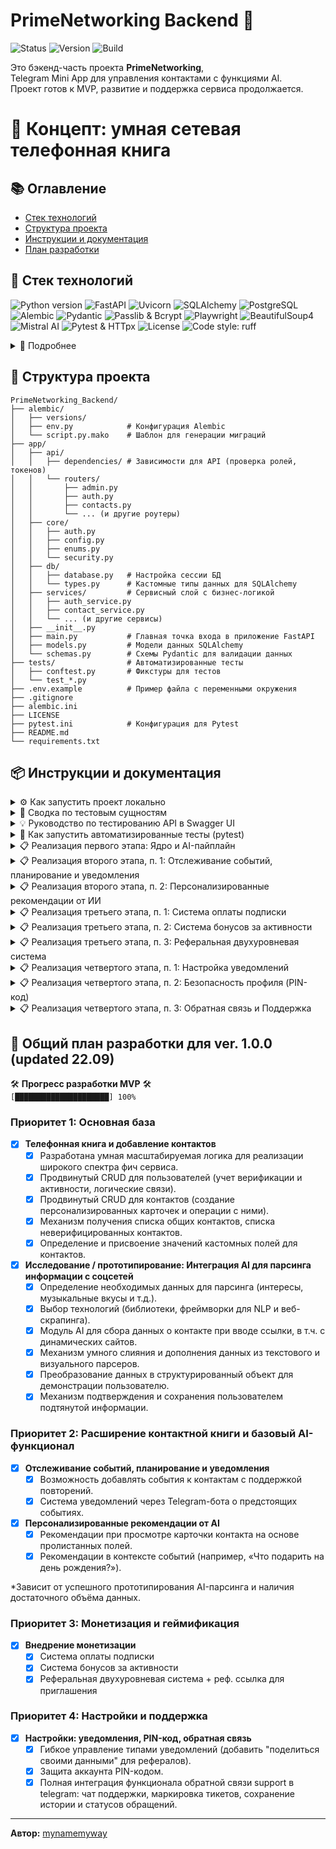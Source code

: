 # PrimeNetworking Backend 🚀

<p align="left">
  <img src="https://img.shields.io/badge/Status-Ready_for_QA-blue" alt="Status">
  <img src="https://img.shields.io/badge/Version-1.0.0-blueviolet" alt="Version">
  <img src="https://img.shields.io/badge/Build-Passing-brightgreen" alt="Build">
</p>

Это бэкенд-часть проекта **PrimeNetworking**,  
Telegram Mini App для управления контактами с функциями AI.  
Проект готов к MVP, развитие и поддержка сервиса продолжается.  

# 🧠 Концепт: умная сетевая телефонная книга

## 📚 Оглавление
- [Стек технологий](#-стек-технологий)
- [Структура проекта](#-структура-проекта)
- [Инструкции и документация](#-инструкции-и-документация)
- [План разработки](#-общий-план-разработки-для-ver-100-updated-2209)

## 🔧 Стек технологий

<p align="left">
  <img src="https://img.shields.io/badge/Python-3.11+-blue.svg" alt="Python version">
  <img src="https://img.shields.io/badge/FastAPI-0.110+-05998b.svg" alt="FastAPI">
  <img src="https://img.shields.io/badge/Uvicorn-ASGI_Server-green.svg" alt="Uvicorn">
  <img src="https://img.shields.io/badge/SQLAlchemy-ORM-blueviolet.svg" alt="SQLAlchemy">
  <img src="https://img.shields.io/badge/PostgreSQL-RDBMS-yellow.svg" alt="PostgreSQL">
  <img src="https://img.shields.io/badge/Alembic-Migrations-orange.svg" alt="Alembic">
  <img src="https://img.shields.io/badge/Pydantic-Data_Validation-cyan.svg" alt="Pydantic">
  <img src="https://img.shields.io/badge/Passlib_Bcrypt-Password_Hashing-red.svg" alt="Passlib & Bcrypt">
  <img src="https://img.shields.io/badge/Playwright-Web_Scraping-brown.svg" alt="Playwright">
  <img src="https://img.shields.io/badge/BeautifulSoup4-HTML_Parsing-purple.svg" alt="BeautifulSoup4">
  <img src="https://img.shields.io/badge/Mistral_AI-AI_Integration-teal.svg" alt="Mistral AI">
  <img src="https://img.shields.io/badge/Pytest-HTTpx_Testing-lightgrey.svg" alt="Pytest & HTTpx">
  <img src="https://img.shields.io/badge/License-MIT-green.svg" alt="License">
  <img src="https://img.shields.io/badge/code%20style-ruff-black.svg" alt="Code style: ruff">
</p>
<details>
<summary>👤 Подробнее</summary>

- **Python 3.12+:** Основной язык разработки.
- **FastAPI:** Высокопроизводительный веб-фреймворк для создания API.
- **Uvicorn:** ASGI-сервер для запуска FastAPI-приложения.
- **SQLAlchemy:** ORM для взаимодействия с базой данных.
- **SQLite:** Используемая реляционная база данных для локальной разработки.
- **Alembic:** Инструмент для управления миграциями схемы базы данных.
- **Pydantic:** Для валидации данных, сериализации и управления настройками.
- **Passlib & Bcrypt:** Для безопасного хеширования паролей.
- **Python-jose:** Для создания и проверки JSON Web Tokens (JWT).
- **Playwright:** Для эмуляции браузера и веб-скрапинга с динамических страниц.
- **BeautifulSoup4:** Для парсинга HTML и извлечения данных.
- **Mistral AI:** Для интеграции моделей генеративного AI.
- **Phonenumbers:** Для валидации и форматирования телефонных номеров.
- **Pytest & HTTpx:** Для написания и запуска автоматизированных тестов.
</details>

## 📁 Структура проекта
```text
PrimeNetworking_Backend/
├── alembic/
│   ├── versions/
│   ├── env.py            # Конфигурация Alembic
│   └── script.py.mako    # Шаблон для генерации миграций
├── app/
│   ├── api/
│   │   ├── dependencies/ # Зависимости для API (проверка ролей, токенов)
│   │   └── routers/
│   │       ├── admin.py
│   │       ├── auth.py
│   │       ├── contacts.py
│   │       └── ... (и другие роутеры)
│   ├── core/
│   │   ├── auth.py
│   │   ├── config.py
│   │   ├── enums.py
│   │   └── security.py
│   ├── db/
│   │   ├── database.py   # Настройка сессии БД
│   │   └── types.py      # Кастомные типы данных для SQLAlchemy
│   ├── services/         # Сервисный слой с бизнес-логикой
│   │   ├── auth_service.py
│   │   ├── contact_service.py
│   │   └── ... (и другие сервисы)
│   ├── __init__.py
│   ├── main.py           # Главная точка входа в приложение FastAPI
│   ├── models.py         # Модели данных SQLAlchemy
│   └── schemas.py        # Схемы Pydantic для валидации данных
├── tests/                # Автоматизированные тесты
│   ├── conftest.py       # Фикстуры для тестов
│   └── test_*.py
├── .env.example          # Пример файла с переменными окружения
├── .gitignore
├── alembic.ini
├── LICENSE
├── pytest.ini            # Конфигурация для Pytest
├── README.md
└── requirements.txt
```

## 📦 Инструкции и документация
<details>
<summary>⚙ Как запустить проект локально</summary>

1.  **Клонируйте репозиторий:**  
    ```bash
    git clone https://github.com/admXADV/PrimeNetworking_backend.git
    cd PrimeNetworking_backend
    ```

2.  **Создание виртуального окружения и установка зависимостей:**  
    Убедитесь, что у вас установлен Python 3.12+ и `pip`.
    ```bash
    python3 -m venv venv
    source venv/bin/activate  # Для Linux/macOS
    # venv\Scripts\activate  # Для Windows
    pip install -r requirements.txt
    ```

3.  **Настройте переменные окружения:**  
    Создайте файл `.env` в корневой папке проекта. Этот файл хранит ваши секретные ключи и не отслеживается Git.
    ```bash
    touch .env
    ```
    Откройте файл `.env` и добавьте в него следующие переменные, заменив значения на ваши:
    ```dotenv
    # ВАЖНО: Пробелы вокруг знака '=' не допускаются.
    # Ключ для работы с AI-моделями Mistral
    MISTRAL_API_KEY="your_mistral_api_key_for_parsing"
    # Ключ для генерации AI-рекомендаций
    MISTRAL_RECOMMENDATION_API_KEY="your_mistral_api_key_for_recommendations"
    # Секретный ключ для генерации JWT-токенов (можно сгенерировать `openssl rand -hex 32`)
    SECRET_KEY="your_super_secret_key_here"
    # Токен вашего Telegram-бота для валидации данных от Mini App
    TELEGRAM_BOT_TOKEN="your_telegram_bot_token_here"
    # Имя пользователя вашего Telegram-бота (без @) для генерации реферальных ссылок
    TELEGRAM_BOT_USERNAME="YourBotUsername"
    # Секретный ключ для защиты эндпоинтов, вызываемых cron-сервисами
    CRON_SECRET_KEY="your_cron_secret_key_here"
    # Публичный URL вашего приложения для установки вебхука Telegram (например, https://your-app.onrender.com)
    APP_PUBLIC_URL="your_public_app_url_here"
    ```

4.  **Установите браузеры для Playwright:**  
    Для работы AI-парсера необходимо скачать браузеры, которыми он будет управлять.
    ```bash
    playwright install
    ```

5.  **Создайте или обновите базу данных:**  
    У вас есть два скрипта для работы с базой данных:

    -   **Для штатного обновления (рекомендуется):**  
        Если вы создали новую миграцию (`alembic revision...`), используйте этот скрипт для безопасного обновления схемы без потери данных. После первого создания БД этим методом, ее нужно будет заполнить тестовыми данными (см. следующий шаг).
    ```bash
    bash upgrade_db.sh
    ```
    -   **Для полного сброса (только при необходимости):**  
        Этот скрипт полностью удалит базу данных, создаст ее с нуля и **автоматически заполнит тестовыми данными**. **Все данные будут потеряны.**
    ```bash
    bash reset_db.sh
    ```
    > **Примечание для разработчика:** Если вы вносите изменения в модели (`app/models.py`), вам необходимо сгенерировать новый файл миграции перед обновлением. Используйте команду:
    > ```bash
    > alembic revision --autogenerate -m "Краткое описание ваших изменений"
    > ```

6.  **(Опционально) Заполните базу тестовыми данными:**  
    Если вы создали базу данных с помощью `upgrade_db.sh` (или она пуста), выполните этот скрипт, чтобы наполнить ее стандартным набором пользователей и контактов.
    ```bash
    python seed.py
    ```

7.  **Запустите приложение:**  
    Теперь для работы приложения достаточно запустить один процесс:
    ```bash
    uvicorn app.main:app --host 0.0.0.0 --port 8000 --reload
    ```
    Приложение будет доступно по адресу `http://127.0.0.1:8000/`.  
    Документация API (Swagger UI) будет доступна по адресу `http://127.0.0.1:8000/docs`.
</details>

<details>
<summary>👤 Сводка по тестовым сущностям</summary>

**Цель:** Набор данных имитирует небольшую, но активную группу пользователей, чтобы можно было протестировать все ключевые сценарии: от простого отображения контактов до сложных взаимодействий, таких как общие связи и AI-анализ.

#### 1. Основные пользователи (могут входить в систему)

Эти сущности являются полноценными пользователями приложения. Для входа в систему от их имени используйте отладочный эндпоинт `GET /api/auth/get-debug-token`, подставляя соответствующий `telegram_id`.
Обратите внимание, что все пути API начинаются с префикса `/api`.

-   **`Neo`**
    -   **ID для входа:** `telegram_id=1`
    -   **Роль:** Главный тестовый пользователь. Владелец большинства контактов.
    -   **Особенности:**
        -   Его собственная карточка (`/persons/me`) частично заполнена данными (`city`, `skills`, `hobbies`).
        -   Создал два шаблона кастомных полей: "Источник" и "Статус".
        -   Имеет в контактах как других пользователей (`Trinity`), так и "заглушки" (`Morpheus`, `Cypher`, `Agents`).

-   **`Trinity`**
    -   **ID для входа:** `telegram_id=2`
    -   **Роль:** Второй тестовый пользователь.
    -   **Особенности:**
        -   Имеет общие контакты с Neo (например, `Morpheus`), что позволяет тестировать эндпоинт `/shared-contacts`.
        -   Ее карточка в контактах у Neo обогащена данными от AI (`hobbies`, `skills`).

#### 2. Ключевые контакты (сущности в "телефонной книге")

Это контакты, которые принадлежат пользователям. Они не могут входить в систему, но служат для демонстрации различных функций.

-   **`Morpheus`**
    -   **Тип:** Контакт-заглушка, созданный по номеру телефона.
    -   **Назначение:** Демонстрация **общих контактов**. Он есть и у Neo, и у Trinity.

-   **`Cypher`**
    -   **Тип:** Контакт-заглушка, созданный по `username`.
    -   **Назначение:** Демонстрация **кастомных полей**. У его карточки в контактах Neo заполнены поля "Источник" (`Nebuchadnezzar Crew`) и "Статус" (`Questionable`).

-   **`Agent Smith` (1, 2, 3)**
    -   **Тип:** Три разных контакта-заглушки.
    -   **Назначение:** Демонстрация **разных способов создания контактов**: по `telegram_id`, по `phone_number` и по `username`.

</details>

<details>
<summary>💡 Руководство по тестированию API в Swagger UI</summary>

Это пошаговое руководство поможет протестировать все ключевые сценарии: от аутентификации до AI-анализа.

### Шаг 0: Подготовка

1.  **Запустите приложение**, как описано в `README.md`:
    ```bash
    uvicorn app.main:app --reload
    ```
2.  **Откройте Swagger UI** в вашем браузере по адресу: `http://127.0.0.1:8000/docs`.

### Часть 1: Аутентификация и Профиль

#### 1.1. Получение JWT-токена (симуляция входа)

-   **Эндпоинт:** `GET /api/auth/get-debug-token`
-   **Описание:** Создает тестового пользователя (если его нет) и возвращает JWT-токен для него.
-   **Действия:**
    1.  В Swagger UI разверните секцию `Аутентификация`.
    2.  Найдите эндпоинт `GET /api/auth/get-debug-token`.
    3.  Нажмите "Try it out". Можете оставить `telegram_id` по умолчанию (`1`).
    4.  Нажмите "Execute".
-   **Ожидаемый результат:**
    -   `Code 200 OK`.
    -   В "Response body" вы получите `access_token`. **Скопируйте значение токена** (длинную строку без кавычек).

#### 1.2. Авторизация в Swagger UI

-   **Действия:**
    1.  Нажмите зеленую кнопку **"Authorize"** в правом верхнем углу страницы.
    2.  В появившемся окне в поле **"Value"** вставьте `Bearer ` и через пробел скопированный `access_token`. Пример: `Bearer eyJhbGciOiJIUzI1Ni...`
    3.  Нажмите **"Authorize"**, затем **"Close"**.
-   **Ожидаемый результат:**
    -   Иконки замков рядом с эндпоинтами станут закрытыми. Теперь вы можете выполнять запросы от имени аутентифицированного пользователя.

#### 1.3. Проверка профиля

-   **Эндпоинт:** `GET /api/persons/me`
-   **Действия:**
    1.  В секции `Профиль` найдите `GET /api/persons/me`.
    2.  Нажмите "Try it out", затем "Execute".
-   **Ожидаемый результат:**
    -   `Code 200 OK`.
    -   В "Response body" будут данные вашего профиля, включая `person_details` и `self_contact_card`.

### Часть 2: Управление контактами и кастомными полями

#### 2.1. Создание шаблона кастомного поля

-   **Эндпоинт:** `POST /api/custom-fields/`
-   **Действия:**
    1.  В секции `Пользовательские поля (Шаблоны)` найдите `POST /api/custom-fields/`.
    2.  Нажмите "Try it out". Введите данные для поля, например:
        ```json
        {
          "field_name": "Проект",
          "field_type": "text"
        }
        ```
    3.  Нажмите "Execute". **Запомните `id`** созданного поля из ответа.
-   **Ожидаемый результат:** `Code 201 Created`.

#### 2.2. Создание нового контакта

-   **Эндпоинт:** `POST /api/contacts/`
-   **Действия:**
    1.  В секции `Контакты` найдите `POST /api/contacts/`.
    2.  Нажмите "Try it out". Введите данные контакта:
        ```json
        {
          "first_name": "Илон Маск",
          "telegram_id": 12345
        }
        ```
    3.  Нажмите "Execute". **Запомните `id`** созданного контакта.
-   **Ожидаемый результат:** `Code 201 Created`.

#### 2.3. Добавление значения кастомного поля к контакту

-   **Эндпоинт:** `POST /api/contacts/{contact_id}/custom_field_values/`
-   **Действия:**
    1.  Найдите `POST /api/contacts/{contact_id}/custom_field_values/`.
    2.  Нажмите "Try it out". Введите `contact_id` из шага 2.2.
    3.  В "Request body" укажите `field_id` (из шага 2.1) и значение:
        ```json
        {
          "field_id": 1,
          "value": "Матрица"
        }
        ```
    4.  Нажмите "Execute".
-   **Ожидаемый результат:** `Code 201 Created`.

### Часть 3: Тестирование AI-пайплайна

#### 3.1. Запуск AI-анализа

-   **Эндпоинт:** `POST /api/contacts/{contact_id}/parse-social-media`
-   **Действия:**
    1.  Найдите `POST /api/contacts/{contact_id}/parse-social-media`.
    2.  Нажмите "Try it out". Введите `contact_id` вашего контакта.
    3.  В "Request body" введите URL для анализа:
        ```json
        {
          "url": "https://ru.wikipedia.org/wiki/Hulk_Hogan"
        }
        ```
    4.  Нажмите "Execute".
-   **Ожидаемый результат:** `Code 202 Accepted`. Анализ запущен в фоновом режиме.

#### 3.2. Получение AI-предложений

-   **Эндпоинт:** `GET /api/contacts/{contact_id}/suggestions`
-   **Действия:**
    1.  Подождите 20-30 секунд.
    2.  Найдите `GET /api/contacts/{contact_id}/suggestions`.
    3.  Нажмите "Try it out", введите `contact_id` и нажмите "Execute".
-   **Ожидаемый результат:** `Code 200 OK`. В ответе будет список предложений. **Запомните `id`** одного из предложений.

#### 3.3. Предпросмотр результата слияния

-   **Эндпоинт:** `GET /api/contacts/{contact_id}/suggestions/{suggestion_id}/preview`
-   **Действия:**
    1.  Найдите `GET .../preview`.
    2.  Нажмите "Try it out". Введите `contact_id` и `suggestion_id`.
    3.  Нажмите "Execute".
-   **Ожидаемый результат:** `Code 200 OK`. В ответе вы увидите, как будет выглядеть контакт **после** применения предложения, но без сохранения в базу.

#### 3.4. Подтверждение и сохранение

-   **Эндпоинт:** `POST /api/contacts/{contact_id}/suggestions/{suggestion_id}/confirm`
-   **Действия:**
    1.  Найдите `POST .../confirm`.
    2.  Нажмите "Try it out". Введите `contact_id` и `suggestion_id`.
    3.  Нажмите "Execute".
-   **Ожидаемый результат:** `Code 200 OK`. В ответе будет карточка контакта с примененными данными.

Тестирование завершено! Вы проверили полный цикл работы с API.

</details>

<details>
<summary>🤖 Как запустить автоматизированные тесты (pytest)</summary>

Для проверки корректности работы логики приложения используются автоматизированные тесты, разделенные на группы с помощью маркеров.

-   **Запуск всех тестов:**  
    Выполняет полный набор тестов.
    ```bash
    pytest
    ```

-   **Запуск всех тестов с выводом логов (`print`):**  
    Флаг `-s` позволяет видеть отладочные выводы в реальном времени.
    ```bash
    pytest -s
    ```

-   **Запуск тестов, не требующих внешних API:**  
    Эта команда выполнит все быстрые unit- и интеграционные тесты, которые не обращаются к внешним AI-сервисам. Рекомендуется для частой проверки.
    ```bash
    pytest -m "not ai and not ai_rec"
    ```

-   **Запуск только тестов AI-парсинга:**  
    Эта команда выполнит только тесты, которые проверяют логику парсинга социальных сетей. Требует наличия `MISTRAL_API_KEY` в `.env` файле.
    ```bash
    pytest -m "ai"
    ```

-   **Запуск только тестов AI-рекомендаций:**  
    Эта команда выполнит только тесты для новой функции генерации подсказок. Не требует реального API-ключа, так как использует моки.
    ```bash
    pytest -m "ai_rec"
    ```
</details>

<details>
<summary>📋 Реализация первого этапа: Ядро и AI-пайплайн</summary>

На этом этапе был заложен фундамент приложения и реализован полный цикл работы с AI.

#### **I. Ядро приложения и управление контактами:**

-   **Архитектура данных:** Внедрена масштабируемая архитектура `Person` -> `TelegramAccount` -> `Contact`, обеспечивающая гибкость и целостность данных.
-   **Бесшовная аутентификация:** Реализован механизм входа через Telegram Mini App с валидацией `initData`.
-   **Продвинутое управление пользователями:**
    -   Автоматическое создание `Person` и `TelegramAccount` при первом входе.
    -   Логика слияния "заглушек" с верифицированными аккаунтами.
    -   "Протокол Разрешения Парадоксов": корректная обработка смены владельца номера телефона.
-   **Гибкое управление контактами:**
    -   Полный CRUD для персонализированных карточек контактов.
    -   Создание контактов-заглушек по `telegram_id` или `phone_number`.
    -   Механизм получения списка общих контактов.
-   **Кастомизация:** Реализована система создания пользовательских полей (шаблонов) и добавления значений к контактам.
-   **Валидация данных:** Внедрена автоматическая нормализация и валидация телефонных номеров по стандарту E.164.

#### **II. Интеграция AI-пайплайна:**

-   **Сбор данных:** Разработан модуль на Playwright и BeautifulSoup для сбора текстового контента и URL изображений с веб-страниц.
-   **AI-анализ:**
    -   Интегрирован клиент для Mistral AI.
    -   Реализован анализ текста для извлечения структурированных данных.
    -   Реализован двухэтапный анализ изображений: получение текстового описания и его последующее структурирование.
-   **Полный цикл предложений:**
    -   Запуск AI-анализа в фоновом режиме без блокировки интерфейса.
    -   Сохранение результатов анализа в базу данных.
    -   Эндпоинт для предпросмотра результата слияния данных контакта и AI-предложения.
    -   Эндпоинт для подтверждения и сохранения предложений в карточку контакта.
-   **Умное слияние данных:** Реализована логика синтеза данных из текстового и визуального анализаторов с учетом приоритетов и конкатенации полей.

</details>

<details>
<summary>📋 Реализация второго этапа, п. 1: Отслеживание событий, планирование и уведомления</summary>

На этом этапе была реализована система для создания событий, привязанных к контактам, и отправки уведомлений по ним. Для совместимости с бесплатными хостингами (Render) была выбрана синхронная модель, запускаемая по API.

#### **I. Управление событиями:**

-   **Полный CRUD для событий:** Реализованы все операции (создание, чтение, обновление, удаление) для событий, которые привязаны к контактам и их владельцам.
-   **Поддержка повторяющихся событий:** Внедрен механизм для установки частоты повторения (`один раз`, `ежедневно`, `еженедельно`, `ежемесячно`, `ежегодно`).
-   **Автоматическое планирование:** При создании или обновлении события система автоматически вычисляет дату следующего уведомления (`next_occurrence`), что оптимизирует запросы к базе данных.
-   **Отправка уведомлений:** Реализована отправка назначенных уведомлений телеграм ботом с полным описанием события и ссылкой на контакт.

#### **II. Синхронная система уведомлений:**

-   **Переход от RQ/Redis:** Асинхронная система на базе RQ и Redis была полностью заменена на синхронную модель, что устранило необходимость в платных фоновых воркерах.
-   **Централизация логики:** Вся логика по обработке уведомлений — поиск событий, формирование текста, отправка через Telegram и перепланирование — была объединена в одной сервисной функции `process_and_send_due_notifications`.
-   **Защищенный API-эндпоинт:** Создана точка входа `POST /api/tasks/process-notifications`, предназначенная для вызова внешними cron-сервисами (например, `cron-job.org`).
-   **Безопасность:** Эндпоинт защищен секретным ключом, который должен передаваться в заголовке `X-Cron-Secret`, что предотвращает несанкционированный запуск.

</details>

<details>
<summary>📋 Реализация второго этапа, п. 2: Персонализированные рекомендации от ИИ</summary>

На этом этапе была реализована функция "умных подсказок", которая помогает пользователям инициировать общение с контактами. Система генерирует контекстные идеи для начала разговора на основе данных из карточки контакта.

#### **I. Модульная и изолированная архитектура:**

-   **Новый API-эндпоинт:** Создана точка входа `POST /api/ai/recommendation`, которая принимает название и значение поля контакта и возвращает сгенерированную текстовую рекомендацию.
-   **Изолированный сервис:** Логика генерации вынесена в отдельный модуль `app/services/ai_recommendation_service.py`, который не затрагивает существующий сложный пайплайн AI-парсинга. Это обеспечивает чистоту кода и простоту поддержки.
-   **Выделенная конфигурация:** Для новой функции используется отдельный API-ключ `MISTRAL_RECOMMENDATION_API_KEY`, что позволяет разделить квоты и мониторинг использования AI.

#### **II. Гибкое взаимодействие с фронтендом:**

-   **Stateless-дизайн:** Бэкенд не хранит состояние диалога. Вся логика управления находится на стороне фронтенда.
-   **Управление уникальностью:** Фронтенд может передавать в запросе список уже показанных рекомендаций (`previous_recommendations`), чтобы AI каждый раз генерировал новый, уникальный ответ.
-   **Поддержка множественных значений:** Для полей, содержащих несколько значений через запятую (например, "Хобби"), фронтенд может управлять, для какого именно значения генерировать подсказку, передавая `current_index` (type = int).

</details>

<details>
<summary>📋 Реализация третьего этапа, п. 1: Система оплаты подписки</summary>

На этом этапе была реализована полнофункциональная система управления подписками, включая интеграцию с платежным API, панель администрирования и автоматизацию процессов.

#### **I. Ядро системы подписок:**

-   **Модели данных:** Введены новые модели `SubscriptionTier`, `Payment` и `SubscriptionHistory` для хранения тарифов, отслеживания платежей и ведения журнала аудита.
-   **Двухэтапная логика оплаты:** Реализован механизм расчета стоимости апгрейда/продления (`/calculate-upgrade`) и эндпоинт для подтверждения и инициации оплаты (`/confirm-change`).
-   **Умная активация:** Система корректно обрабатывает новые покупки, продления и апгрейды (включая бесплатные за счет кредита за неиспользованное время).

#### **II. Интеграция с API Банка Точка и автоматизация:**

-   **Генерация QR-кодов:** Реализована интеграция с API банка для генерации СБП QR-кодов.
-   **Пакетная проверка статусов:** Создан эндпоинт `/tasks/check-pending-subscriptions`, который за один API-вызов проверяет статусы всех ожидающих платежей.
-   **Мгновенная активация через вебхуки:** Реализован эндпоинт `/webhooks/tochka/payment-status` для приема уведомлений от банка с криптографической проверкой подписи JWT.

#### **III. Панель администрирования:**

-   **Полный CRUD:** Создан защищенный роутер `/admin`, предоставляющий администраторам полный набор инструментов для управления пользователями, тарифами и платежами.
-   **Ручное управление:** Реализованы эндпоинты для ручной проверки статуса платежа и принудительной активации подписки.
-   **Журнал аудита:** Администраторы могут просматривать полную историю изменений подписки для любого пользователя.

#### **IV. Тестирование:**

-   **Комплексное покрытие:** Весь новый функционал покрыт набором unit- и интеграционных тестов.
-   **Утилита для ручного тестирования:** Создан скрипт `4dev/utils/generate_webhook_jwt.py` для легкого тестирования эндпоинта вебхуков вручную.

</details>

<details>
<summary>📋 Реализация третьего этапа, п. 2: Система бонусов за активности</summary>

На этом этапе была реализована гибкая система поощрения пользователей за полезные действия в приложении. Система переведена с ежедневной проверки на мгновенное начисление бонусов в ответ на активность.

#### **I. Событийно-ориентированная модель:**

-   **Мгновенное начисление:** Вместо устаревшей проверки раз в сутки, бонусы теперь начисляются в реальном времени, как только пользователь создает или обновляет контакт (`create_contact`, `update_contact`) или любой из его вложенных элементов (телефоны, адреса и т.д.).
-   **Разделение логики:** Старая функция `calculate_daily_bonus` была переработана и теперь отвечает **только за списание штрафа** за неактивность, что делает систему более логичной и предсказуемой.

#### **II. Гибкое управление и конфигурация:**

-   **Глобальный "тумблер":** Вся система бонусов за активность управляется одной переменной в конфигурации — `ENABLE_ACTIVITY_BONUS_SYSTEM`. Это позволяет включать или отключать ее без изменения кода.
-   **Настраиваемые значения:** Размеры начислений (`ACTIVITY_BONUS_ACCRUAL_AMOUNT`) и списаний (`ACTIVITY_PENALTY_DEDUCTION_AMOUNT`) вынесены в `config.py`, что позволяет легко настраивать "экономику" приложения.

#### **III. Прозрачность и тестирование:**

-   **Новый тип транзакции:** Для всех начислений за активность используется уникальный тип `CONTACT_ACTIVITY_BONUS`, что обеспечивает прозрачность в истории транзакций пользователя.
-   **Полное покрытие тестами:** Новая логика полностью покрыта автоматическими тестами, которые проверяют как успешное начисление, так и корректную работу "тумблера" и логики списания штрафов.

</details>

<details>
<summary>📋 Реализация третьего этапа, п. 3: Реферальная двухуровневая система</summary>

На этом этапе была реализована полнофункциональная двухуровневая реферальная система, позволяющая пользователям зарабатывать бонусы, приглашая других, и использовать их для оплаты подписки.

#### **I. Двухуровневая реферальная модель:**

-   **Бонусы за L1 и L2:** Пользователи получают бонусы не только за платежи своих прямых рефералов (1-й уровень), но и за платежи тех, кого пригласили их рефералы (2-й уровень).
-   **Процент зависит от тарифа:** Процент бонуса, который получает реферер, зависит от **его собственного тарифа** (`base` или `vip`), что мотивирует пользователей переходить на более высокие уровни подписки.

#### **II. Полный жизненный цикл реферала:**

-   **Генерация ссылки:** Любой пользователь может сгенерировать свою статичную реферальную ссылку через эндпоинт `/api/bonus_system/generate-link`.
-   **Отслеживание и привязка:** При регистрации нового пользователя по реферальной ссылке система автоматически создает или обновляет реферальную связь, а также строит цепочку 2-го уровня.
-   **Начисление бонусов:** После успешной оплаты подписки рефералом, сервис `process_referral_payment` автоматически рассчитывает и начисляет бонусы реферерам 1-го и 2-го уровней. Бонус рассчитывается от **реально оплаченной суммы**.

#### **III. Экономика и API для пользователя:**

-   **Применение бонусов:** Пользователи могут применять накопленные бонусы для получения скидки при оплате своей подписки через эндпоинты `/api/subscriptions/calculate-with-bonus` и `/api/subscriptions/confirm-change`.
-   **Информационные эндпоинты:** Реализован набор API для управления реферальной программой:
    -   `GET /api/bonus_system/my-stats`: Получение статистики по количеству рефералов и заработанным бонусам.
    -   `GET /api/bonus_system/my-network`: Просмотр своей реферальной сети (кто пригласил тебя и кого пригласил ты).
    -   `GET /api/bonus_system/history`: Просмотр полной истории начислений и списаний бонусов.

</details>

<details>
<summary>📋 Реализация четвертого этапа, п. 1: Настройка уведомлений</summary>

На этом этапе была реализована гибкая система управления уведомлениями, позволяющая пользователям детально настраивать, какие оповещения они хотят получать, и снижать информационный шум.

#### **I. Гибкая система настроек уведомлений:**

-   **Полный контроль пользователя:** Реализованы эндпоинты (`GET` и `PATCH /api/profile/notification-settings`), позволяющие пользователю детально настраивать, какие уведомления он хочет получать.
-   **Управление системными уведомлениями:** Пользователь может включать или отключать уведомления о важных событиях аккаунта, таких как изменение статуса подписки.
-   **"Тихие" папки:** Добавлена возможность отключать напоминания о событиях для контактов, находящихся в определенных папках, что позволяет снизить информационный шум.
-   **Интеллектуальная отправка:** Система больше не отправляет лишних уведомлений, если администратор сохраняет профиль пользователя без внесения фактических изменений.
-   **Интерактивность:** Уведомления стали более полезными. Например, сообщение об истечении подписки теперь содержит кнопку "Оформить подписку" с прямой ссылкой в нужный раздел приложения.

#### **II. Улучшения API и производительности:**

- **Стандартизация путей API:** Все эндпоинты для получения коллекций ресурсов (например, `/api/events/`) были приведены к единому стандарту без завершающего слеша (`/api/events`). Это устраняет ненужные редиректы и повышает надежность API.

</details>

<details>
<summary>📋 Реализация четвертого этапа, п. 2: Безопасность профиля (PIN-код)</summary>

На этом этапе была реализована многоуровневая система защиты аккаунта с помощью PIN-кода, включая защиту от подбора и сессии с повышенными привилегиями для выполнения чувствительных операций.

#### **Безопасность профиля (PIN-код):**

-   **Полный жизненный цикл PIN-кода:** Реализованы эндпоинты для установки, проверки и удаления 6-значного цифрового PIN-кода.
-   **Надежное хранение:** PIN-коды никогда не хранятся в открытом виде, используется надежный алгоритм хеширования `bcrypt`.
-   **Защита от подбора:** Внедрен механизм блокировки после нескольких неудачных попыток ввода.
-   **Сессия с повышенными привилегиями:** После успешного ввода PIN-кода пользователь получает временный `elevation_token`, который требуется для выполнения чувствительных операций (например, удаление PIN-кода), что повышает безопасность.
</details>

<details>
<summary>📋 Реализация четвертого этапа, п. 3: Обратная связь и Поддержка</summary>

На этом этапе была реализована интерактивная система поддержки, позволяющая пользователям общаться с администрацией через Telegram, а администраторам — управлять обращениями и вести диалог прямо из чата поддержки.

#### **Система обратной связи и поддержки:**

#### **I. Создание обращений и администрирование:**
- Реализован полный цикл управления тикетами: от создания пользователем через API до просмотра и редактирования в панели администратора (`/admin/support-tickets`).

#### **II. Интерактивный чат через Telegram:**
-   **Двусторонняя связь:** Создан полноценный чат между пользователем и службой поддержки. Администраторы могут отвечать на тикеты прямо из чата поддержки в Telegram, а пользователи — вести переписку с ботом в личных сообщениях.
-   **Хранение истории:** Вся переписка по каждому тикету сохраняется в базе данных и доступна для просмотра через API как пользователю, так и администратору.

#### **III. Умная автоматизация рабочего процесса:**
-   **Автоматическая смена статуса:** При первом ответе администратора статус тикета автоматически меняется с `open` на `in_progress`, что упрощает отслеживание.
-   **Контекстная привязка сообщений:** В случаях, когда пользователь пишет новое сообщение без прямого ответа, оно привязывается к диалогу с самой последней активностью, а не просто к последнему созданному тикету.
</details>

## 📅 Общий план разработки для ver. 1.0.0 (updated 22.09)
  
  🛠️ **Прогресс разработки MVP** 🛠️  
  `[█████████████████████] 100%`

### Приоритет 1: Основная база

- [x] **Телефонная книга и добавление контактов**
  - [x] Разработана умная масштабируемая логика для реализации широкого спектра фич сервиса.
  - [x] Продвинутый CRUD для пользователей (учет верификации и активности, логические связи).
  - [x] Продвинутый CRUD для контактов (создание персонализированных карточек и операции с ними).
  - [x] Механизм получения списка общих контактов, списка неверифицированных контактов.
  - [x] Определение и присвоение значений кастомных полей для контактов.

- [x] **Исследование / прототипирование: Интеграция AI для парсинга информации с соцсетей**
  - [x] Определение необходимых данных для парсинга (интересы, музыкальные вкусы и т.д.).
  - [x] Выбор технологий (библиотеки, фреймворки для NLP и веб-скрапинга).
  - [x] Модуль AI для сбора данных о контакте при вводе ссылки, в т.ч. с динамических сайтов.
  - [x] Механизм умного слияния и дополнения данных из текстового и визуального парсеров.
  - [x] Преобразование данных в структурированный объект для демонстрации пользователю.
  - [x] Механизм подтверждения и сохранения пользователем подтянутой информации.

### Приоритет 2: Расширение контактной книги и базовый AI-функционал

- [x] **Отслеживание событий, планирование и уведомления**
  - [x] Возможность добавлять события к контактам с поддержкой повторений.
  - [x] Система уведомлений через Telegram-бота о предстоящих событиях.

- [x] **Персонализированные рекомендации от AI**
  - [x] Рекомендации при просмотре карточки контакта на основе пролистанных полей.
  - [x] Рекомендации в контексте событий (например, «Что подарить на день рождения?»).  

*Зависит от успешного прототипирования AI-парсинга и наличия достаточного объёма данных.

### Приоритет 3: Монетизация и геймификация
- [x] **Внедрение монетизации**
  - [x] Система оплаты подписки
  - [x] Система бонусов за активности
  - [x] Реферальная двухуровневая система + реф. ссылка для приглашения

### Приоритет 4: Настройки и поддержка

- [x] **Настройки: уведомления, PIN-код, обратная связь**
  - [x] Гибкое управление типами уведомлений (добавить "поделиться своими данными" для рефералов).
  - [x] Защита аккаунта PIN-кодом.
  - [x] Полная интеграция функционала обратной связи support в telegram: чат поддержки, маркировка тикетов, сохранение истории и статусов обращений.

---

**Автор:** [mynamemyway](https://github.com/mynamemyway)
